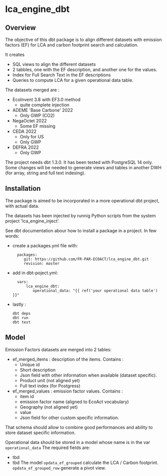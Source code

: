 # lca_engine_dbt

## Overview
The objective of this dbt package is to align different datasets with emission factors (EF) for LCA and carbon footprint search and calculation.

It creates
   - SQL views to align the different datasets
   - 2 tabbles, one with the EF description, and another one for the values.
   - Index for Full Search Text in the EF descriptions
   - Queries to compute LCA for a given operational data table. 
   
The datasets merged are :
 - EcoInvent 3.8  with EF3.0 method
    - quite complete injection 
 - ADEME 'Base Carbone' 2022 
    - Only GWP (CO2)
 - NegaOctet 2022
    - Some EF missing
 - CEDA 2022
     - Only for US
     - Only GWP 
 - DEFRA 2022
      - Only GWP

     
 The project needs dbt 1.3.0.
 It has been tested with PostgreSQL 14 only.  Some changes will be needed to generate views and tables in another DWH (for array, string and full text indexing).
         
      
## Installation
   
The package is aimed to be incorporated in a more operational dbt project, with actual data.

The datasets has been injected by runnig Python scripts from the system project 'lca_engine_inject'. 

See dbt documentation abour how to install a package in a project. In few words:  

- create a packages.yml file with:
  ```
    packages:
       git: https://github.com/FR-PAR-ECOACT/lca_engine_dbt.git
       revision: master
   ```

- add in dbt-poject.yml:
  ```
    vars:
        lca_engine_dbt:
           operational_data: "{{ ref('your operational data table') }}" 
   ```
- lastly :
  ```
  dbt deps
  dbt run
  dbt test
  ```
## Model
Emission Factors datasets are merged into 2 tables:
- ef_merged_items : description of the items. Contains :
  - Unique id
  - Short description
  - Json field with other information when available (dataset specific). 
  - Product unit (not aligned yet)
  - Full text index (for Postgress)
- ef_merged_values : emission factor values. Contains :
  - item id
  - emission factor name (aligned to EcoAct vocabulary)
  - Geography (not aligned yet)
  - value
  - Json field for other custom specific information.
 
That schema should allow to combine good performances and ability to store dataset specific information.    

Operational data should be stored in a model whose name is in  the var `operational_data` 
The required fields are:  
  - tbd
  - tbd
The model `opdata_ef_grouped` calculate the LCA / Carbon footprint.
`opdata_ef_grouped_row` generate a pivot view.

 
     
